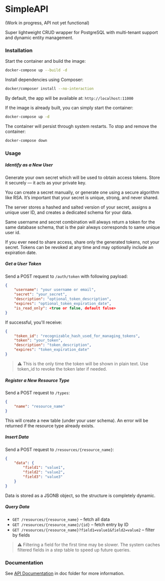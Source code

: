 # SimpleAPI

(Work in progress, API not yet functional)

Super lightweight CRUD wrapper for PostgreSQL with multi-tenant support and dynamic entity management.

### Installation

Start the container and build the image:

```bash
docker-compose up --build -d
```

Install dependencies using Composer:

```bash
docker/composer install --no-interaction
```

By default, the app will be available at: `http://localhost:11000`

If the image is already built, you can simply start the container:

```bash
docker-compose up -d
```

The container will persist through system restarts.
To stop and remove the container:

```bash
docker-compose down
```

### Usage

##### Identify as a New User

Generate your own secret which will be used to obtain access tokens. Store it securely — it acts as your private key.

You can create a secret manually, or generate one using a secure algorithm like RSA.
It’s important that your secret is unique, strong, and never shared.

The server stores a hashed and salted version of your secret, assigns a unique user ID, and creates a dedicated schema for your data.

Same username and secret combination will always return a token for the same database schema, that is the pair always corresponds to same unique user id.

If you ever need to share access, share only the generated tokens, not your secret.
Tokens can be revoked at any time and may optionally include an expiration date.

##### Get a User Token

Send a POST request to `/auth/token` with following payload:

```json
{
    "username": "your username or email",
    "secret": "your_secret",
    "description": "optional_token_description",
    "expires": "optional_token_expiration_date",
    "is_read_only": <true or false, default false>
}
```

If successful, you'll receive:

```json
{
    "token_id": "recognizable_hash_used_for_managing_tokens",
    "token": "your_token",
    "description": "token_description",
    "expires": "token_expiration_date"
}
```

> ⚠️ This is the only time the token will be shown in plain text.
Use token_id to revoke the token later if needed.

##### Register a New Resource Type

Send a POST request to `/types`:

```json
{
    "name": "resource_name"
}
```

This will create a new table (under your user schema).
An error will be returned if the resource type already exists.

##### Insert Data

Send a POST request to `/resources/{resource_name}`:

```json
{
    "data": {
        "field1": "value1",
        "field2": "value2",
        "field3": "value3"
    }
}
```

Data is stored as a JSONB object, so the structure is completely dynamic.

##### Query Data

- `GET /resources/{resource_name}` – fetch all data
- `GET /resources/{resource_name}/{id}` – fetch entry by ID
- `GET /resources/{resource_name}?field1=value1&field2=value2` – filter by fields

> ⚠️ Filtering a field for the first time may be slower.
The system caches filtered fields in a step table to speed up future queries.

### Documentation

See [API Documentation](doc/) in doc folder for more information.